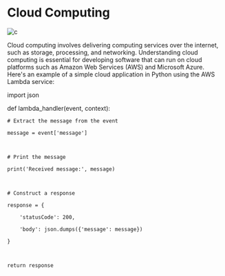 # Cloud Computing

![c](https://user-images.githubusercontent.com/116082827/235317665-d1272ea0-d68a-4b67-afb2-b3a7b2c23c35.jpeg)


Cloud computing involves delivering computing services over the internet, such as storage, processing, and networking. Understanding cloud computing is essential for developing software that can run on cloud platforms such as Amazon Web Services (AWS) and Microsoft Azure. Here's an example of a simple cloud application in Python using the AWS Lambda service:



import json



def lambda_handler(event, context):

    # Extract the message from the event

    message = event['message']

    

    # Print the message

    print('Received message:', message)

    

    # Construct a response

    response = {

        'statusCode': 200,

        'body': json.dumps({'message': message})

    }

    

    return response
